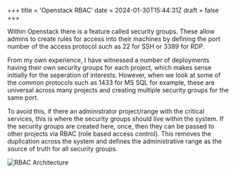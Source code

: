 +++
title = 'Openstack RBAC'
date = 2024-01-30T15:44:31Z
draft = false
+++

Within Openstack there is a feature called security groups. These allow admins to create rules for access into their machines by defining the port number of the access protocol such as 22 for SSH or 3389 for RDP.

From my own experience, I have witnessed a number of deployments having their own security groups for each project, which makes sense initially for the seperation of interests. However, when we look at some of the common protocols such as 1433 for MS SQL for example, these are universal across many projects and creating multiple security groups for the same port.

To avoid this, if there an administrator project/range with the critical services, this is where the security groups should live within the system. If the security groups are created here, once, then they can be passed to other projects via RBAC (role based access control). This removes the duplication across the system and defines the administrative range as the source of truth for all security groups.

![RBAC Architecture](/images/rbac.svg)



